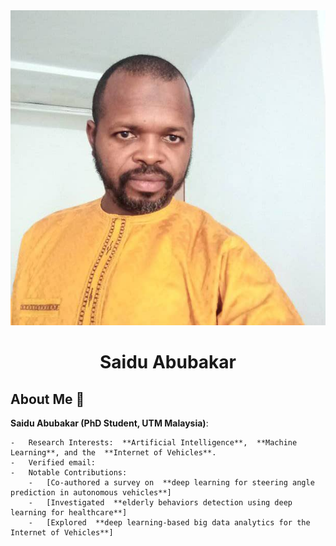 
<div align="center"><img src="saiduabubakar.jpeg" /></div>
<h1 align="center">Saidu Abubakar</h1>

## About Me 🚀

**Saidu Abubakar (PhD Student, UTM Malaysia)**:
    
    -   Research Interests:  **Artificial Intelligence**,  **Machine Learning**, and the  **Internet of Vehicles**.
    -   Verified email:
    -   Notable Contributions:
        -   [Co-authored a survey on  **deep learning for steering angle prediction in autonomous vehicles**]
        -   [Investigated  **elderly behaviors detection using deep learning for healthcare**]
        -   [Explored  **deep learning-based big data analytics for the Internet of Vehicles**]
